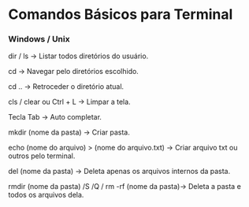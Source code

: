 # Comandos Básicos para Terminal

### Windows / Unix

dir / ls -> Listar todos diretórios do usuário. 

cd -> Navegar pelo diretórios escolhido.

cd .. -> Retroceder o diretório atual.

cls / clear ou Ctrl + L -> Limpar a tela.

Tecla Tab -> Auto completar.

mkdir (nome da pasta) -> Criar pasta.

echo (nome do arquivo) > (nome do arquivo.txt) -> Criar arquivo txt ou outros pelo terminal.

del (nome da pasta) -> Deleta apenas os arquivos internos da pasta.

rmdir (nome da pasta) /S /Q  / rm -rf (nome da pasta)-> Deleta a pasta e todos os arquivos dela.
